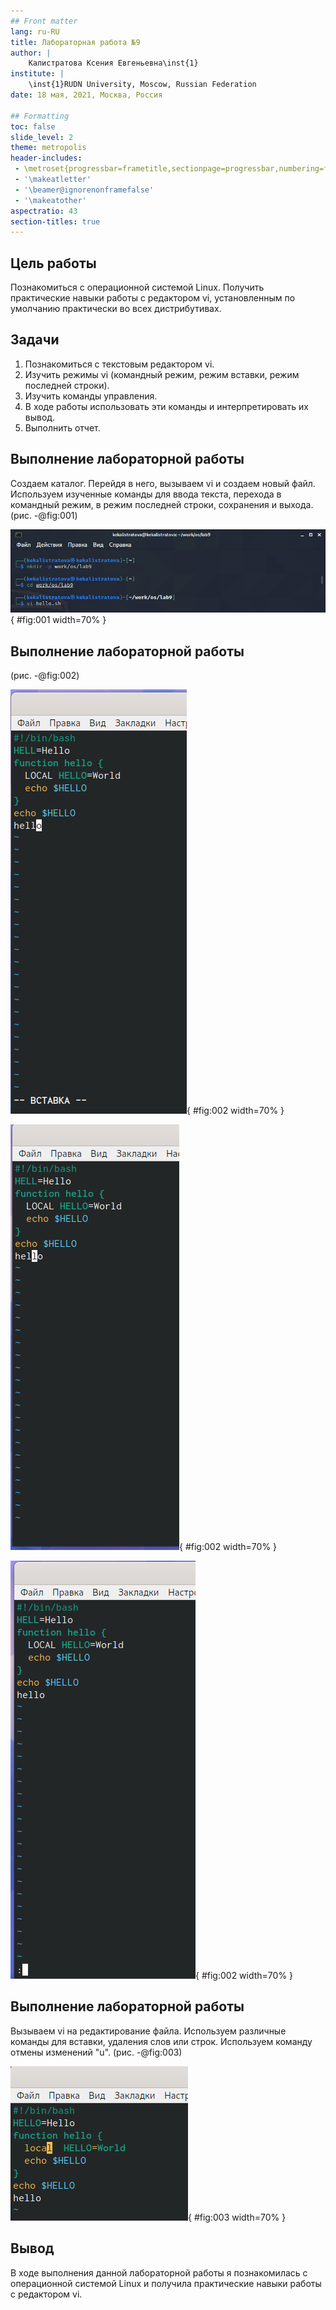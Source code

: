 ```yaml
---
## Front matter
lang: ru-RU
title: Лабораторная работа №9
author: |
	Калистратова Ксения Евгеньевна\inst{1}
institute: |
	\inst{1}RUDN University, Moscow, Russian Federation
date: 18 мая, 2021, Москва, Россия

## Formatting
toc: false
slide_level: 2
theme: metropolis
header-includes: 
 - \metroset{progressbar=frametitle,sectionpage=progressbar,numbering=fraction}
 - '\makeatletter'
 - '\beamer@ignorenonframefalse'
 - '\makeatother'
aspectratio: 43
section-titles: true
---
```


## Цель работы

Познакомиться с операционной системой Linux. Получить практические  навыки  работы  с  редактором vi, установленным по умолчанию практически во всех дистрибутивах.

## Задачи

1. Познакомиться с текстовым редактором vi.
2. Изучить режимы vi (командный режим, режим вставки, режим последней строки).
3. Изучить команды управления.
4. В ходе работы использовать эти команды и интерпретировать их вывод.
5. Выполнить отчет.

## Выполнение лабораторной работы

Создаем каталог. Перейдя в него, вызываем vi и создаем новый файл. Используем изученные команды для ввода текста, перехода в командный режим, в режим последней строки, сохранения и выхода. (рис. -@fig:001) 

![Создание каталога, файла и вызов vi](image9/1.png){ #fig:001 width=70% }

## Выполнение лабораторной работы

(рис. -@fig:002)

![Текстовый редактор vi](image9/2.png){ #fig:002 width=70% }

![Текстовый редактор vi](image9/3.png){ #fig:002 width=70% }

![Текстовый редактор vi](image9/4.png){ #fig:002 width=70% }

## Выполнение лабораторной работы

Вызываем vi на редактирование файла. Используем различные команды для вставки, удаления слов или строк. Используем команду отмены изменений "u". (рис. -@fig:003)

![Режим вставки, вставка "local"](image9/13.png){ #fig:003 width=70% }

## Вывод

В ходе выполнения данной лабораторной работы я познакомилась с операционной системой Linux и получила практические навыки работы с редактором vi.